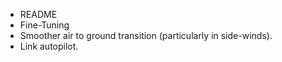 ﻿- README
- Fine-Tuning
- Smoother air to ground transition (particularly in side-winds).
- Link autopilot.